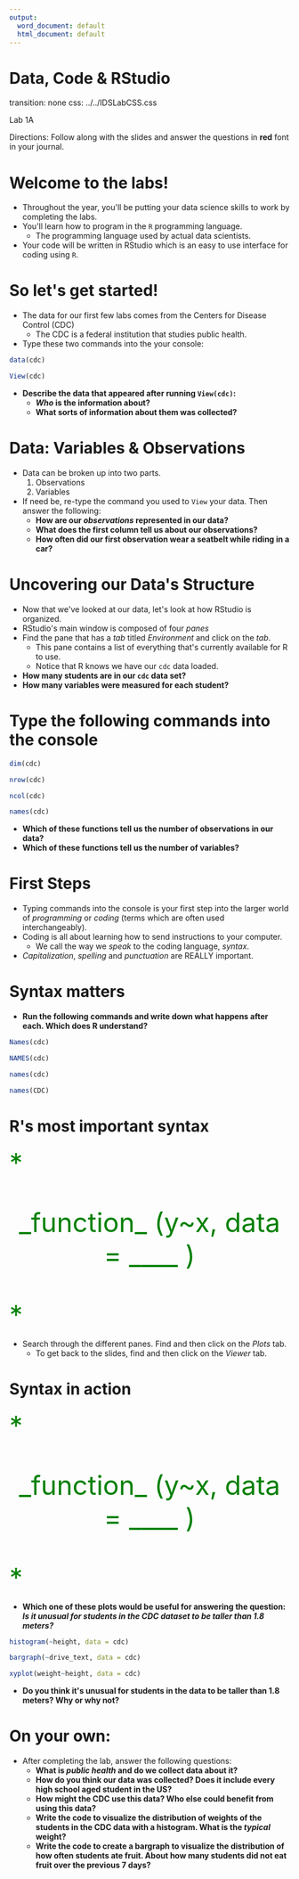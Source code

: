 ```yaml
---
output:
  word_document: default
  html_document: default
---
```

Data, Code & RStudio
====================
transition: none
css: ../../IDSLabCSS.css

Lab 1A  

Directions: Follow along with the slides and answer the questions in **red** font in your journal.
 


Welcome to the labs!
===================

- Throughout the year, you'll be putting your data science skills to work by completing the labs.
- You'll learn how to program in the `R` programming language.
    - The programming language used by actual data scientists.
- Your code will be written in RStudio which is an easy to use interface for coding using `R`.
 

So let's get started!
=====================

- The data for our first few labs comes from the Centers for Disease Control (CDC)
    - The CDC is a federal institution that studies public health.
- Type these two commands into the your console:


```r
data(cdc)
```

```r
View(cdc)
```
  
- **Describe the data that appeared after running `View(cdc)`:** 
    - **_Who_ is the information about?**
    - **What sorts of information about them was collected?**

Data: Variables & Observations
==============================

- Data can be broken up into two parts. 
    1. Observations
    2. Variables
- If need be, re-type the command you used to `View` your data. Then answer the following:
    - **How are our _observations_ represented in our data?**
    - **What does the first column tell us about our observations?**
    - **How often did our first observation wear a seatbelt while riding in a car?**

Uncovering our Data's Structure
===============================

- Now that we've looked at our data, let's look at how RStudio is organized.
- RStudio's main window is composed of four _panes_
- Find the pane that has a _tab_ titled _Environment_ and click on the _tab_.
    - This pane contains a list of everything that's currently available for R to use.
    - Notice that R knows we have our `cdc` data loaded.
- **How many students are in our `cdc` data set?**
- **How many variables were measured for each student?**

  
Type the following commands into the console
============================================


```r
dim(cdc)
```

```r
nrow(cdc)
```

```r
ncol(cdc)
```

```r
names(cdc)
```

- **Which of these functions tell us the number of observations in our data?**
- **Which of these functions tell us the number of variables?**

First Steps
=========================

- Typing commands into the console is your first step into the larger world of _programming_ or _coding_ (terms which are often used interchangeably).
- Coding is all about learning how to send instructions to your computer.
    - We call the way we _speak_ to the coding language, _syntax_.
- _Capitalization_, _spelling_ and _punctuation_ are REALLY important.

Syntax matters
==============

- **Run the following commands and write down what happens after each. Which does R understand?**


```r
Names(cdc)
```

```r
NAMES(cdc)
```

```r
names(cdc)
```

```r
names(CDC)
```



R's most important syntax
=========================

<font size="7" color="green">
*<p align='center'> _function_ (y~x, data = ____ ) </p>*
</font>

- Search through the different panes. Find and then click on the _Plots_ tab.
    - To get back to the slides, find and then click on the _Viewer_ tab.
    

Syntax in action
================

<font size="7" color="green">
*<p align='center'> _function_ (y~x, data = ____ ) </p>*
</font>

- **Which one of these plots would be useful for answering the question: _Is it unusual for students in the CDC dataset to be taller than 1.8 meters?_**


```r
histogram(~height, data = cdc)
```

```r
bargraph(~drive_text, data = cdc)
```

```r
xyplot(weight~height, data = cdc)
```

- **Do you think it's unusual for students in the data to be taller than 1.8 meters? Why or why not?**


On your own:
===========

- After completing the lab, answer the following questions:
    - **What is _public health_ and do we collect data about it?**
    - **How do you think our data was collected? Does it include every high school aged student in the US?**
    - **How might the CDC use this data? Who else could benefit from using this data?**
    - **Write the code to visualize the distribution of weights of the students in the CDC data with a histogram. What is the _typical_ weight?**
    - **Write the code to create a bargraph to visualize the distribution of how often students ate fruit. About how many students did not eat fruit over the previous 7 days?**
